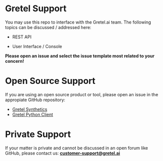# Gretel Support

You may use this repo to interface with the Gretel.ai team. The following topics can be discussed / addressed here:

- REST API

- User Interface / Console

**Please open an issue and select the issue template most related to your concern!**

# Open Source Support

If you are using an open source product or tool, please open an issue in the appropiate GitHub repository:

- [Gretel Synthetics](https://github.com/gretelai/gretel-synthetics)
- [Gretel Python Client](https://github.com/gretelai/gretel-python-client)

# Private Support

If your matter is private and cannot be discussed in an open forum like GitHub, please contact us: **customer-support@gretel.ai**
